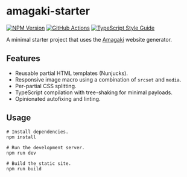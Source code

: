 # amagaki-starter

[![NPM Version][npm-image]][npm-url]
[![GitHub Actions][github-image]][github-url]
[![TypeScript Style Guide][gts-image]][gts-url]

A minimal starter project that uses the [Amagaki](https://amagaki.dev) website generator.

## Features

- Reusable partial HTML templates (Nunjucks).
- Responsive image macro using a combination of `srcset` and `media`.
- Per-partial CSS splitting.
- TypeScript compilation with tree-shaking for minimal payloads.
- Opinionated autofixing and linting.

## Usage

```shell
# Install dependencies.
npm install

# Run the development server.
npm run dev

# Build the static site.
npm run build
```

[github-image]: https://github.com/blinkk/amagaki-starter/workflows/Build%20site/badge.svg
[github-url]: https://github.com/blinkk/amagaki-starter/actions
[npm-image]: https://img.shields.io/npm/v/@amagaki/amagaki-starter.svg
[npm-url]: https://npmjs.org/package/@amagaki/amagaki-starter
[gts-image]: https://img.shields.io/badge/code%20style-google-blueviolet.svg
[gts-url]: https://github.com/google/gts